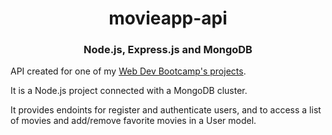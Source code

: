<div align='center'>
<h1>movieapp-api</h1>
<h3>Node.js, Express.js and MongoDB</h3>
</div>

API created for one of my [Web Dev Bootcamp's projects](https://github.com/vivitt/movie-app/tree/main).

It is a Node.js project connected with a MongoDB cluster.

It provides endoints for register and authenticate users, and to access a list of movies and add/remove favorite movies in a User model.
